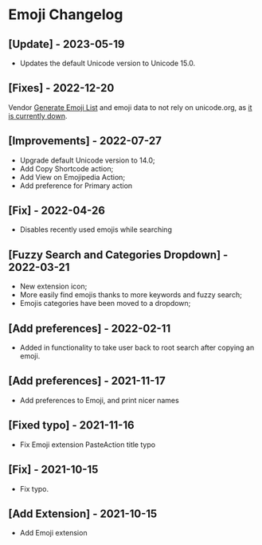 # Emoji Changelog

## [Update] - 2023-05-19

- Updates the default Unicode version to Unicode 15.0.

## [Fixes] - 2022-12-20

Vendor [Generate Emoji List](https://github.com/leodr/generate-emoji-list) and emoji data to not rely on unicode.org, as [it is currently down](https://home.unicode.org/technical-alert-unicode-technical-website-down/).

## [Improvements] - 2022-07-27

- Upgrade default Unicode version to 14.0;
- Add Copy Shortcode action;
- Add View on Emojipedia Action;
- Add preference for Primary action

## [Fix] - 2022-04-26

- Disables recently used emojis while searching

## [Fuzzy Search and Categories Dropdown] - 2022-03-21

- New extension icon;
- More easily find emojis thanks to more keywords and fuzzy search;
- Emojis categories have been moved to a dropdown;

## [Add preferences] - 2022-02-11

- Added in functionality to take user back to root search after copying an emoji.

## [Add preferences] - 2021-11-17

- Add preferences to Emoji, and print nicer names

## [Fixed typo] - 2021-11-16

- Fix Emoji extension PasteAction title typo

## [Fix] - 2021-10-15

- Fix typo.

## [Add Extension] - 2021-10-15

- Add Emoji extension
